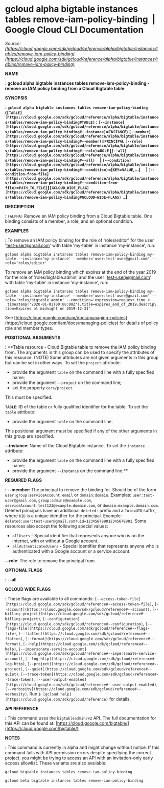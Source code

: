# gcloud alpha bigtable instances tables remove-iam-policy-binding  |  Google Cloud CLI Documentation

*Source: [https://cloud.google.com/sdk/gcloud/reference/alpha/bigtable/instances/tables/remove-iam-policy-binding](https://cloud.google.com/sdk/gcloud/reference/alpha/bigtable/instances/tables/remove-iam-policy-binding)*

**NAME**

: **gcloud alpha bigtable instances tables remove-iam-policy-binding - remove an IAM policy binding from a Cloud Bigtable table**

**SYNOPSIS**

: **`gcloud alpha bigtable instances tables remove-iam-policy-binding` (`[TABLE](https://cloud.google.com/sdk/gcloud/reference/alpha/bigtable/instances/tables/remove-iam-policy-binding#TABLE)` : `[--instance](https://cloud.google.com/sdk/gcloud/reference/alpha/bigtable/instances/tables/remove-iam-policy-binding#--instance)`=`INSTANCE`) `[--member](https://cloud.google.com/sdk/gcloud/reference/alpha/bigtable/instances/tables/remove-iam-policy-binding#--member)`=`PRINCIPAL` `[--role](https://cloud.google.com/sdk/gcloud/reference/alpha/bigtable/instances/tables/remove-iam-policy-binding#--role)`=`ROLE` [`[--all](https://cloud.google.com/sdk/gcloud/reference/alpha/bigtable/instances/tables/remove-iam-policy-binding#--all)`     | `[--condition](https://cloud.google.com/sdk/gcloud/reference/alpha/bigtable/instances/tables/remove-iam-policy-binding#--condition)`=[`KEY`=`VALUE`,…]     | `[--condition-from-file](https://cloud.google.com/sdk/gcloud/reference/alpha/bigtable/instances/tables/remove-iam-policy-binding#--condition-from-file)`=`PATH_TO_FILE`] [`[GCLOUD_WIDE_FLAG](https://cloud.google.com/sdk/gcloud/reference/alpha/bigtable/instances/tables/remove-iam-policy-binding#GCLOUD-WIDE-FLAGS) …`]**

**DESCRIPTION**

: `(ALPHA)` Remove an IAM policy binding from a Cloud Bigtable table.
One binding consists of a member, a role, and an optional condition.

**EXAMPLES**

: To remove an IAM policy binding for the role of 'roles/editor' for the user
'test-user@gmail.com' with table 'my-table' in instance 'my-instance', run:

```
gcloud alpha bigtable instances tables remove-iam-policy-binding my-table --instance='my-instance' --member='user:test-user@gmail.com' --role='roles/editor'
```

To remove an IAM policy binding which expires at the end of the year 2019 for
the role of 'roles/bigtable.admin' and the user 'test-user@gmail.com' with table
'my-table' in instance 'my-instance', run:

```
gcloud alpha bigtable instances tables remove-iam-policy-binding my-table --instance='my-instance' --member='user:test-user@gmail.com' --role='roles/bigtable.admin' --condition='expression=request.time <
 timestamp("2020-01-01T00:00:00Z"),title=expires_end_of_2019,descrip\
tion=Expires at midnight on 2019-12-31'
```

See [https://cloud.google.com/iam/docs/managing-policies](https://cloud.google.com/iam/docs/managing-policies)
for details of policy role and member types.

**POSITIONAL ARGUMENTS**

: **Table resource - Cloud Bigtable table to remove the IAM policy binding from. The
arguments in this group can be used to specify the attributes of this resource.
(NOTE) Some attributes are not given arguments in this group but can be set in
other ways.
To set the `project` attribute:

- provide the argument `table` on the command line with a fully
specified name;
- provide the argument `--project` on the command line;
- set the property `core/project`.

This must be specified.

**`TABLE`**:
ID of the table or fully qualified identifier for the table.
To set the `table` attribute:

- provide the argument `table` on the command line.

This positional argument must be specified if any of the other arguments in this
group are specified.

**--instance**:
Name of the Cloud Bigtable instance.
To set the `instance` attribute:

- provide the argument `table` on the command line with a fully
specified name;
- provide the argument `--instance` on the command line.**

**REQUIRED FLAGS**

: **--member**:
The principal to remove the binding for. Should be of the form
`user|group|serviceAccount:email` or `domain:domain`.
Examples: `user:test-user@gmail.com`,
`group:admins@example.com`,
`serviceAccount:test123@example.domain.com`, or
`domain:example.domain.com`.
Deleted principals have an additional `deleted:` prefix and a
`?uid=UID` suffix, where ``UID`` is
a unique identifier for the principal. Example:
`deleted:user:test-user@gmail.com?uid=123456789012345678901`.
Some resources also accept the following special values:

- `allUsers` - Special identifier that represents anyone who is on the
internet, with or without a Google account.
- `allAuthenticatedUsers` - Special identifier that represents anyone
who is authenticated with a Google account or a service account.

**--role**:
The role to remove the principal from.

**OPTIONAL FLAGS**

: **--all**

**GCLOUD WIDE FLAGS**

: These flags are available to all commands: `[--access-token-file](https://cloud.google.com/sdk/gcloud/reference#--access-token-file)`,
`[--account](https://cloud.google.com/sdk/gcloud/reference#--account)`, `[--billing-project](https://cloud.google.com/sdk/gcloud/reference#--billing-project)`,
`[--configuration](https://cloud.google.com/sdk/gcloud/reference#--configuration)`,
`[--flags-file](https://cloud.google.com/sdk/gcloud/reference#--flags-file)`,
`[--flatten](https://cloud.google.com/sdk/gcloud/reference#--flatten)`, `[--format](https://cloud.google.com/sdk/gcloud/reference#--format)`, `[--help](https://cloud.google.com/sdk/gcloud/reference#--help)`, `[--impersonate-service-account](https://cloud.google.com/sdk/gcloud/reference#--impersonate-service-account)`,
`[--log-http](https://cloud.google.com/sdk/gcloud/reference#--log-http)`,
`[--project](https://cloud.google.com/sdk/gcloud/reference#--project)`, `[--quiet](https://cloud.google.com/sdk/gcloud/reference#--quiet)`, `[--trace-token](https://cloud.google.com/sdk/gcloud/reference#--trace-token)`, `[--user-output-enabled](https://cloud.google.com/sdk/gcloud/reference#--user-output-enabled)`,
`[--verbosity](https://cloud.google.com/sdk/gcloud/reference#--verbosity)`.
Run `$ [gcloud help](https://cloud.google.com/sdk/gcloud/reference)` for details.

**API REFERENCE**

: This command uses the `bigtableadmin/v2` API. The full documentation
for this API can be found at: [https://cloud.google.com/bigtable/](https://cloud.google.com/bigtable/)

**NOTES**

: This command is currently in alpha and might change without notice. If this
command fails with API permission errors despite specifying the correct project,
you might be trying to access an API with an invitation-only early access
allowlist. These variants are also available:

```
gcloud bigtable instances tables remove-iam-policy-binding
```

```
gcloud beta bigtable instances tables remove-iam-policy-binding
```